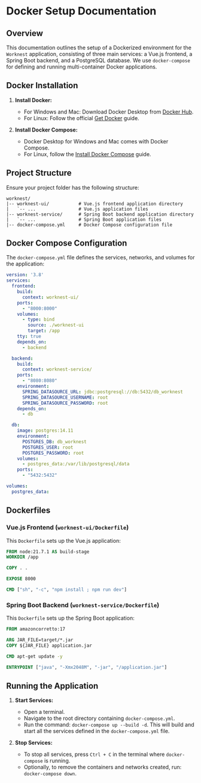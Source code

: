 ﻿# Docker Setup Documentation

## Overview

This documentation outlines the setup of a Dockerized environment for the `Worknest` application, consisting of three main services: a Vue.js frontend, a Spring Boot backend, and a PostgreSQL database. We use `docker-compose` for defining and running multi-container Docker applications.

## Docker Installation

1. **Install Docker:**
   - For Windows and Mac: Download Docker Desktop from [Docker Hub](https://hub.docker.com/?overlay=onboarding).
   - For Linux: Follow the official [Get Docker](https://docs.docker.com/get-docker/) guide.

2. **Install Docker Compose:**
   - Docker Desktop for Windows and Mac comes with Docker Compose.
   - For Linux, follow the [Install Docker Compose](https://docs.docker.com/compose/install/) guide.

## Project Structure

Ensure your project folder has the following structure:

```
worknest/
|-- worknest-ui/           # Vue.js frontend application directory
|   `-- ...                # Vue.js application files
|-- worknest-service/      # Spring Boot backend application directory
|   `-- ...                # Spring Boot application files
|-- docker-compose.yml     # Docker Compose configuration file
```

## Docker Compose Configuration

The `docker-compose.yml` file defines the services, networks, and volumes for the application:

```yaml
version: '3.8'
services:
  frontend:
    build:
      context: worknest-ui/
    ports:
      - "8000:8000"
    volumes:
      - type: bind
        source: ./worknest-ui
        target: /app
    tty: true
    depends_on:
      - backend

  backend:
    build:
      context: worknest-service/
    ports:
      - "8080:8080"
    environment:
      SPRING_DATASOURCE_URL: jdbc:postgresql://db:5432/db_worknest
      SPRING_DATASOURCE_USERNAME: root
      SPRING_DATASOURCE_PASSWORD: root
    depends_on:
      - db

  db:
    image: postgres:14.11
    environment:
      POSTGRES_DB: db_worknest
      POSTGRES_USER: root
      POSTGRES_PASSWORD: root
    volumes:
      - postgres_data:/var/lib/postgresql/data
    ports:
      - "5432:5432"

volumes:
  postgres_data:
```

## Dockerfiles

### Vue.js Frontend (`worknest-ui/Dockerfile`)

This `Dockerfile` sets up the Vue.js application:

```dockerfile
FROM node:21.7.1 AS build-stage
WORKDIR /app

COPY . .

EXPOSE 8000

CMD ["sh", "-c", "npm install ; npm run dev"]
```

### Spring Boot Backend (`worknest-service/Dockerfile`)

This `Dockerfile` sets up the Spring Boot application:

```dockerfile
FROM amazoncorretto:17

ARG JAR_FILE=target/*.jar
COPY ${JAR_FILE} application.jar

CMD apt-get update -y

ENTRYPOINT ["java", "-Xmx2048M", "-jar", "/application.jar"]
```

## Running the Application

1. **Start Services:**
   - Open a terminal.
   - Navigate to the root directory containing `docker-compose.yml`.
   - Run the command: `docker-compose up --build -d`. This will build and start all the services defined in the `docker-compose.yml` file.

2. **Stop Services:**
   - To stop all services, press `Ctrl + C` in the terminal where `docker-compose` is running.
   - Optionally, to remove the containers and networks created, run: `docker-compose down`.
